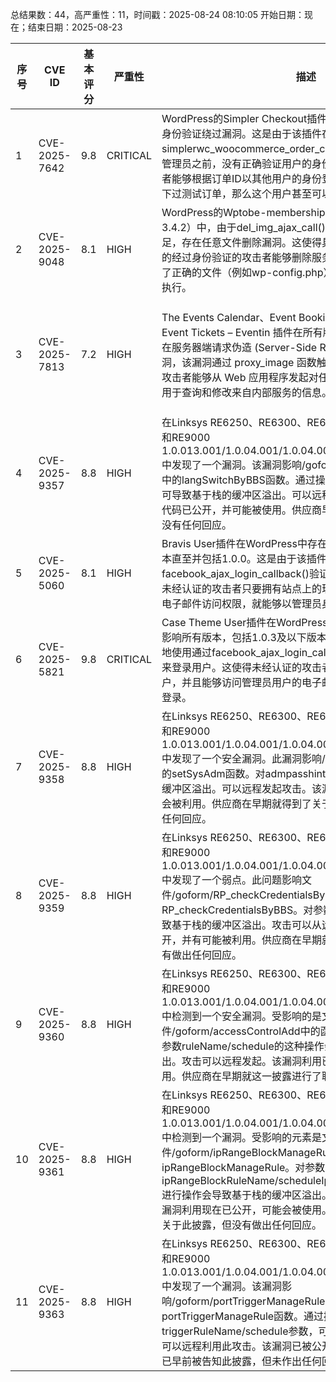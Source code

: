 总结果数：44，高严重性：11，时间戳：2025-08-24 08:10:05
开始日期：现在；结束日期：2025-08-23

| 序号 | CVE ID | 基本评分 | 严重性 | 描述 | 参考资料 |
|-----|--------|------------|----------|-------------|------------|
| 1 | CVE-2025-7642 | 9.8  | CRITICAL | WordPress的Simpler Checkout插件在0.7.0到1.1.9版本中存在身份验证绕过漏洞。这是由于该插件在通过simplerwc_woocommerce_order_created()函数将用户登录为管理员之前，没有正确验证用户的身份。这使得未经认证的攻击者能够根据订单ID以其他用户的身份登录，如果站点管理员曾经下过测试订单，那么这个用户甚至可以是管理员。 | [1]https://plugins.trac.wordpress.org/browser/simpler-checkout/tags/1.1.9/includes/hooks.php#L7<br>[2]https://www.wordfence.com/threat-intel/vulnerabilities/id/02cf0e1a-bd12-44b1-9bc5-1a5ec332b000?source=cve |
| 2 | CVE-2025-9048 | 8.1  | HIGH | WordPress的Wptobe-memberships插件在所有版本（包括3.4.2）中，由于del_img_ajax_call()函数中的文件路径验证不足，存在任意文件删除漏洞。这使得具有订阅者级别及以上权限的经过身份验证的攻击者能够删除服务器上的任意文件，当删除了正确的文件（例如wp-config.php）时，很容易导致远程代码执行。 | [1]https://plugins.svn.wordpress.org/wptobe-memberships/trunk/bwlms-fields/bwlms-fields.php<br>[2]https://plugins.trac.wordpress.org/browser/wptobe-memberships/trunk/bwlms-fields/bwlms-fields.php#L156<br>[3]https://www.wordfence.com/threat-intel/vulnerabilities/id/466568c5-33a9-4891-b4ad-9bc6052603cb?source=cve |
| 3 | CVE-2025-7813 | 7.2  | HIGH | The Events Calendar、Event Booking、Registrations 和 Event Tickets – Eventin 插件在所有版本中（包括 4.0.37）都存在服务器端请求伪造 (Server-Side Request Forgery, SSRF) 漏洞，该漏洞通过 proxy_image 函数触发。这使得未经身份验证的攻击者能够从 Web 应用程序发起对任意位置的 Web 请求，并可用于查询和修改来自内部服务的信息。 | [1]https://plugins.trac.wordpress.org/browser/wp-event-solution/trunk/core/Admin/hooks.php#L451<br>[2]https://plugins.trac.wordpress.org/changeset/3345781/wp-event-solution/tags/4.0.38/core/Admin/hooks.php<br>[3]https://www.wordfence.com/threat-intel/vulnerabilities/id/a73f806d-5d64-4df5-b032-3d3a149036ff?source=cve<br>[4]https://www.wordfence.com/threat-intel/vulnerabilities/wordpress-plugins/wp-event-solution/event-manager-events-calendar-tickets-registrations-eventin-4026-unauthenticated-arbitrary-file-read |
| 4 | CVE-2025-9357 | 8.8  | HIGH | 在Linksys RE6250、RE6300、RE6350、RE6500、RE7000和RE9000 1.0.013.001/1.0.04.001/1.0.04.002/1.1.05.003/1.2.07.001中发现了一个漏洞。该漏洞影响/goform/langSwitchByBBS文件中的langSwitchByBBS函数。通过操控参数langSelectionOnly可导致基于栈的缓冲区溢出。可以远程发起攻击。该漏洞的利用代码已公开，并可能被使用。供应商早在披露前就被联系过，但没有任何回应。 | [1]https://github.com/wudipjq/my_vuln/blob/main/Linksys/vuln_25/25.md<br>[2]https://github.com/wudipjq/my_vuln/blob/main/Linksys/vuln_25/25.md#poc<br>[3]https://vuldb.com/?ctiid.321060<br>[4]https://vuldb.com/?id.321060<br>[5]https://vuldb.com/?submit.631529<br>[6]https://www.linksys.com/ |
| 5 | CVE-2025-5060 | 8.1  | HIGH | Bravis User插件在WordPress中存在认证绕过漏洞，影响所有版本直至并包括1.0.0。这是由于该插件没有正确地使用之前通过facebook_ajax_login_callback()验证的数据来登录用户。这使得未经认证的攻击者只要拥有站点上的现有帐户以及管理员用户的电子邮件访问权限，就能够以管理员身份登录。 | [1]https://themeforest.net/item/graviton-construction-wordpress-theme/50429299<br>[2]https://www.wordfence.com/threat-intel/vulnerabilities/id/c6c52f1a-2203-4abe-b777-064bd6fd1714?source=cve |
| 6 | CVE-2025-5821 | 9.8  | CRITICAL | Case Theme User插件在WordPress中存在身份验证绕过漏洞，影响所有版本，包括1.0.3及以下版本。这是由于该插件没有正确地使用通过facebook_ajax_login_callback()函数之前验证的数据来登录用户。这使得未经认证的攻击者只要在网站上拥有现有帐户，并且能够访问管理员用户的电子邮件，就可以以管理员身份登录。 | [1]https://themeforest.net/item/consultio-consulting-business-wordpress/25376496<br>[2]https://www.wordfence.com/threat-intel/vulnerabilities/id/3ce95a04-11bd-488e-ad25-1b661e083eb2?source=cve |
| 7 | CVE-2025-9358 | 8.8  | HIGH | 在Linksys RE6250、RE6300、RE6350、RE6500、RE7000和RE9000 1.0.013.001/1.0.04.001/1.0.04.002/1.1.05.003/1.2.07.001中发现了一个安全漏洞。此漏洞影响/goform/setSysAdm文件中的setSysAdm函数。对admpasshint参数的操作会导致基于栈的缓冲区溢出。可以远程发起攻击。该漏洞利用已公开发布，可能会被利用。供应商在早期就得到了关于此披露的通知，但未作出任何回应。 | [1]https://github.com/wudipjq/my_vuln/blob/main/Linksys/vuln_26/26.md<br>[2]https://github.com/wudipjq/my_vuln/blob/main/Linksys/vuln_26/26.md#poc<br>[3]https://vuldb.com/?ctiid.321061<br>[4]https://vuldb.com/?id.321061<br>[5]https://vuldb.com/?submit.631530<br>[6]https://www.linksys.com/ |
| 8 | CVE-2025-9359 | 8.8  | HIGH | 在Linksys RE6250、RE6300、RE6350、RE6500、RE7000和RE9000 1.0.013.001/1.0.04.001/1.0.04.002/1.1.05.003/1.2.07.001中发现了一个弱点。此问题影响文件/goform/RP_checkCredentialsByBBS中的函数RP_checkCredentialsByBBS。对参数ssidhex/pwd的操纵会导致基于栈的缓冲区溢出。攻击可以从远程发起。该漏洞已被公开，并有可能被利用。供应商在早期就被通知了这一披露，但没有做出任何回应。 | [1]https://github.com/wudipjq/my_vuln/blob/main/Linksys/vuln_27/27.md<br>[2]https://github.com/wudipjq/my_vuln/blob/main/Linksys/vuln_27/27.md#poc<br>[3]https://vuldb.com/?ctiid.321062<br>[4]https://vuldb.com/?id.321062<br>[5]https://vuldb.com/?submit.631531<br>[6]https://www.linksys.com/ |
| 9 | CVE-2025-9360 | 8.8  | HIGH | 在Linksys RE6250、RE6300、RE6350、RE6500、RE7000和RE9000 1.0.013.001/1.0.04.001/1.0.04.002/1.1.05.003/1.2.07.001中检测到一个安全漏洞。受影响的是文件/goform/accessControlAdd中的函数accessControlAdd。对参数ruleName/schedule的这种操作会导致基于栈的缓冲区溢出。攻击可以远程发起。该漏洞利用已被公开披露，可能会被使用。供应商在早期就这一披露进行了联系，但没有任何回应。 | [1]https://github.com/wudipjq/my_vuln/blob/main/Linksys/vuln_28/28.md<br>[2]https://github.com/wudipjq/my_vuln/blob/main/Linksys/vuln_28/28.md#poc<br>[3]https://vuldb.com/?ctiid.321063<br>[4]https://vuldb.com/?id.321063<br>[5]https://vuldb.com/?submit.631532<br>[6]https://www.linksys.com/ |
| 10 | CVE-2025-9361 | 8.8  | HIGH | 在Linksys RE6250、RE6300、RE6350、RE6500、RE7000和RE9000 1.0.013.001/1.0.04.001/1.0.04.002/1.1.05.003/1.2.07.001中检测到一个漏洞。受影响的元素是文件/goform/ipRangeBlockManageRule中的函数ipRangeBlockManageRule。对参数ipRangeBlockRuleName/scheduleIp/ipRangeBlockRuleIpAddr进行操作会导致基于栈的缓冲区溢出。攻击可能从远程发起。该漏洞利用现在已公开，可能会被使用。供应商在早期就已被联系关于此披露，但没有做出任何回应。 | [1]https://github.com/wudipjq/my_vuln/blob/main/Linksys/vuln_29/29.md<br>[2]https://github.com/wudipjq/my_vuln/blob/main/Linksys/vuln_29/29.md#poc<br>[3]https://vuldb.com/?ctiid.321064<br>[4]https://vuldb.com/?id.321064<br>[5]https://vuldb.com/?submit.631533<br>[6]https://www.linksys.com/ |
| 11 | CVE-2025-9363 | 8.8  | HIGH | 在Linksys RE6250、RE6300、RE6350、RE6500、RE7000和RE9000 1.0.013.001/1.0.04.001/1.0.04.002/1.1.05.003/1.2.07.001中发现了一个漏洞。该漏洞影响/goform/portTriggerManageRule文件中的portTriggerManageRule函数。通过操纵triggerRuleName/schedule参数，可导致基于栈的缓冲区溢出。可以远程利用此攻击。该漏洞已被公开，并可能被使用。供应商已早前被告知此披露，但未作出任何回应。 | [1]https://github.com/wudipjq/my_vuln/blob/main/Linksys/vuln_31/31.md<br>[2]https://github.com/wudipjq/my_vuln/blob/main/Linksys/vuln_31/31.md#poc<br>[3]https://vuldb.com/?ctiid.321066<br>[4]https://vuldb.com/?id.321066<br>[5]https://vuldb.com/?submit.631535<br>[6]https://www.linksys.com/ |